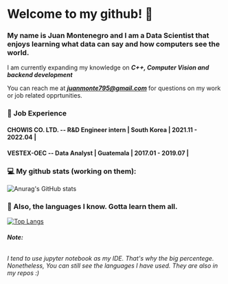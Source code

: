 # Welcome to my github! :wave:

### My name is Juan Montenegro and I am a Data Scientist that enjoys learning what data can say and how computers see the world. 

I am currently expanding my knowledge on ***C++, Computer Vision and backend development*** 

You can reach me at ***juanmonte795@gmail.com*** for questions on my work or job related opprtunities. 

### :office: Job Experience 

#### **CHOWIS CO. LTD. -- R&D Engineer intern | South Korea | 2021.11 - 2022.04 |**

#### **VESTEX-OEC -- Data Analyst | Guatemala | 2017.01 - 2019.07 |**

### :computer: My github stats (working on them):

![Anurag's GitHub stats](https://github-readme-stats.vercel.app/api?username=juananmonte&show_icons=true&theme=tokyonight&hide_border=true&show_icons=true)

### :page_facing_up: Also, the languages I know. Gotta learn them all.

[![Top Langs](https://github-readme-stats.vercel.app/api/top-langs/?username=juananmonte&layout=compact)](https://github.com/anuraghazra/github-readme-stats)

###### **Note:** 
###### I tend to use jupyter notebook as my IDE. That's why the big percentege. Nonetheless, You can still see the languages I have used. They are also in my repos :)
